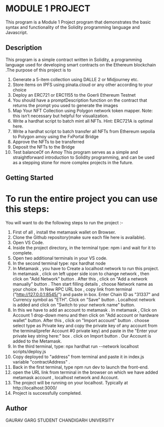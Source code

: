 
# MODULE 1 PROJECT

This program is a Module 1 Project program that demonstrates the basic syntax and functionality of the Solidity programming language and Javascript.
## Description

This program is a simple contract written in Solidity, a programming language used for developing smart contracts on the Ethereum blockchain .The purpose of this project is to 
1. Generate a 5-item collection using DALLE 2 or Midjourney etc.
2. Store items on IPFS using pinata.cloud or any other according to your choice
3. Deploy an ERC721 or ERC1155 to the Goerli Ethereum Testnet
4. You should have a promptDescription function on the contract that returns the prompt you used to generate the images
5. Map Your NFT Collection using Polygon network token mapper. Note: this isn’t necessary but helpful for visualization.
6. Write a hardhat script to batch mint all NFTs. Hint: ERC721A is optimal here.
7. Write a hardhat script to batch transfer all NFTs from Ethereum sepolia to Polygon amoy using the FxPortal Bridge
8. Approve the NFTs to be transferred
9. Deposit the NFTs to the Bridge
10. Test balanceOf on Amoy 
This program serves as a simple and straightforward introduction to Solidity programming, and can be used as a stepping stone for more complex projects in the future.

## Getting Started

# To run the entire project you can use this steps:

You will want to do the following steps to run the project :-

1. First of all , install the metamask wallet on Browser.
2. Clone the Github repository(make sure each file here is available).
3. Open VS Code.
4. Inside the project directory, in the terminal type: npm i and wait for it to complete.
5. Open two additional terminals in your VS code.
6. In the second terminal type: npx hardhat node
7. In Metamask , you have to Create a localhost network to run this project. In metamask , click on left upper side icon to change network , then click on "Add Network" button . After this , click on "Add a network manually" button . Then start filling details , choose Network name as your choice . In New RPC URL box , copy link from terminal ("http://127.0.0.1:8545/") and paste in box. Enter Chain ID as "31337" and Currency symbol as "ETH". Click on "Save" button . Localhost network is added and click on "Switch to your network name" button.
8. In this we have to add an account to metamask . In metamask , Click on Account 1 drop-down menu and then click on "Add account or hardware wallet" button. After this , click on "Import account" button . choose select type as Private key and copy the private key of any account from the terminal(prefer Account #0 private key) and paste in the "Enter your private key string here:" box . click on Import button . Our Account is added to the Metamask.
9. In the third terminal, type: npx hardhat run --network localhost scripts/deploy.js
10. Copy deployed to "address" from terminal and paste it in index.js variable "contractAddress" .
11. Back in the first terminal, type npm run dev to launch the front-end.
12. open the URL link from terminal in the browser on which we have added metamask account , localhost network and Account.
13. The project will be running on your localhost. Typically at http://localhost:3000/
14. Project is successfully completed. 
 
## Author

GAURAV GARG
STUDENT
CHANDIGARH UNIVERSITY
